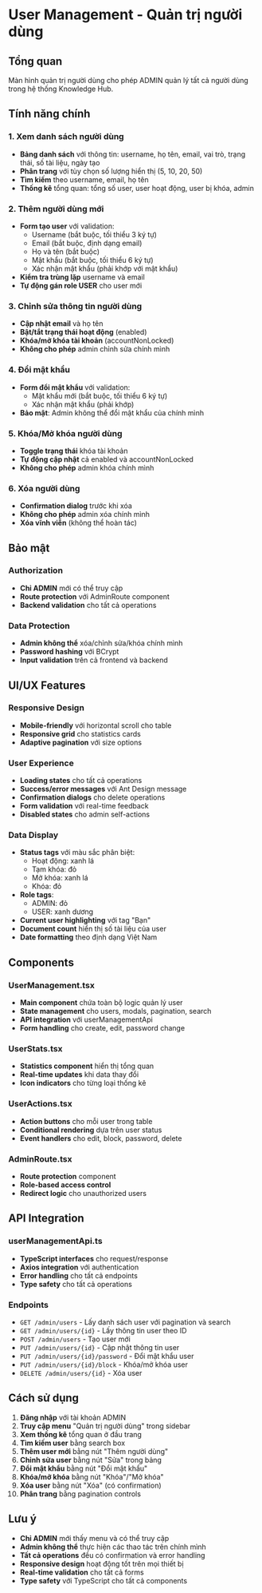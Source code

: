 # User Management - Quản trị người dùng

## Tổng quan
Màn hình quản trị người dùng cho phép ADMIN quản lý tất cả người dùng trong hệ thống Knowledge Hub.

## Tính năng chính

### 1. Xem danh sách người dùng
- **Bảng danh sách** với thông tin: username, họ tên, email, vai trò, trạng thái, số tài liệu, ngày tạo
- **Phân trang** với tùy chọn số lượng hiển thị (5, 10, 20, 50)
- **Tìm kiếm** theo username, email, họ tên
- **Thống kê** tổng quan: tổng số user, user hoạt động, user bị khóa, admin

### 2. Thêm người dùng mới
- **Form tạo user** với validation:
  - Username (bắt buộc, tối thiểu 3 ký tự)
  - Email (bắt buộc, định dạng email)
  - Họ và tên (bắt buộc)
  - Mật khẩu (bắt buộc, tối thiểu 6 ký tự)
  - Xác nhận mật khẩu (phải khớp với mật khẩu)
- **Kiểm tra trùng lặp** username và email
- **Tự động gán role USER** cho user mới

### 3. Chỉnh sửa thông tin người dùng
- **Cập nhật email** và họ tên
- **Bật/tắt trạng thái hoạt động** (enabled)
- **Khóa/mở khóa tài khoản** (accountNonLocked)
- **Không cho phép** admin chỉnh sửa chính mình

### 4. Đổi mật khẩu
- **Form đổi mật khẩu** với validation:
  - Mật khẩu mới (bắt buộc, tối thiểu 6 ký tự)
  - Xác nhận mật khẩu (phải khớp)
- **Bảo mật**: Admin không thể đổi mật khẩu của chính mình

### 5. Khóa/Mở khóa người dùng
- **Toggle trạng thái** khóa tài khoản
- **Tự động cập nhật** cả enabled và accountNonLocked
- **Không cho phép** admin khóa chính mình

### 6. Xóa người dùng
- **Confirmation dialog** trước khi xóa
- **Không cho phép** admin xóa chính mình
- **Xóa vĩnh viễn** (không thể hoàn tác)

## Bảo mật

### Authorization
- **Chỉ ADMIN** mới có thể truy cập
- **Route protection** với AdminRoute component
- **Backend validation** cho tất cả operations

### Data Protection
- **Admin không thể** xóa/chỉnh sửa/khóa chính mình
- **Password hashing** với BCrypt
- **Input validation** trên cả frontend và backend

## UI/UX Features

### Responsive Design
- **Mobile-friendly** với horizontal scroll cho table
- **Responsive grid** cho statistics cards
- **Adaptive pagination** với size options

### User Experience
- **Loading states** cho tất cả operations
- **Success/error messages** với Ant Design message
- **Confirmation dialogs** cho delete operations
- **Form validation** với real-time feedback
- **Disabled states** cho admin self-actions

### Data Display
- **Status tags** với màu sắc phân biệt:
  - Hoạt động: xanh lá
  - Tạm khóa: đỏ
  - Mở khóa: xanh lá
  - Khóa: đỏ
- **Role tags**:
  - ADMIN: đỏ
  - USER: xanh dương
- **Current user highlighting** với tag "Bạn"
- **Document count** hiển thị số tài liệu của user
- **Date formatting** theo định dạng Việt Nam

## Components

### UserManagement.tsx
- **Main component** chứa toàn bộ logic quản lý user
- **State management** cho users, modals, pagination, search
- **API integration** với userManagementApi
- **Form handling** cho create, edit, password change

### UserStats.tsx
- **Statistics component** hiển thị tổng quan
- **Real-time updates** khi data thay đổi
- **Icon indicators** cho từng loại thống kê

### UserActions.tsx
- **Action buttons** cho mỗi user trong table
- **Conditional rendering** dựa trên user status
- **Event handlers** cho edit, block, password, delete

### AdminRoute.tsx
- **Route protection** component
- **Role-based access control**
- **Redirect logic** cho unauthorized users

## API Integration

### userManagementApi.ts
- **TypeScript interfaces** cho request/response
- **Axios integration** với authentication
- **Error handling** cho tất cả endpoints
- **Type safety** cho tất cả operations

### Endpoints
- `GET /admin/users` - Lấy danh sách user với pagination và search
- `GET /admin/users/{id}` - Lấy thông tin user theo ID
- `POST /admin/users` - Tạo user mới
- `PUT /admin/users/{id}` - Cập nhật thông tin user
- `PUT /admin/users/{id}/password` - Đổi mật khẩu user
- `PUT /admin/users/{id}/block` - Khóa/mở khóa user
- `DELETE /admin/users/{id}` - Xóa user

## Cách sử dụng

1. **Đăng nhập** với tài khoản ADMIN
2. **Truy cập menu** "Quản trị người dùng" trong sidebar
3. **Xem thống kê** tổng quan ở đầu trang
4. **Tìm kiếm user** bằng search box
5. **Thêm user mới** bằng nút "Thêm người dùng"
6. **Chỉnh sửa user** bằng nút "Sửa" trong bảng
7. **Đổi mật khẩu** bằng nút "Đổi mật khẩu"
8. **Khóa/mở khóa** bằng nút "Khóa"/"Mở khóa"
9. **Xóa user** bằng nút "Xóa" (có confirmation)
10. **Phân trang** bằng pagination controls

## Lưu ý

- **Chỉ ADMIN** mới thấy menu và có thể truy cập
- **Admin không thể** thực hiện các thao tác trên chính mình
- **Tất cả operations** đều có confirmation và error handling
- **Responsive design** hoạt động tốt trên mọi thiết bị
- **Real-time validation** cho tất cả forms
- **Type safety** với TypeScript cho tất cả components
